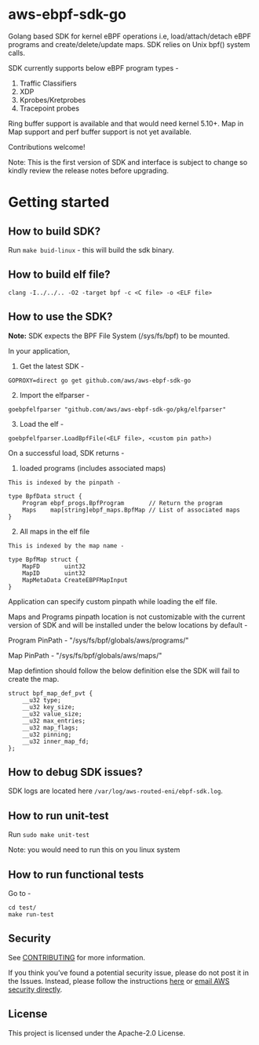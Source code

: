 # aws-ebpf-sdk-go

Golang based SDK for kernel eBPF operations i.e, load/attach/detach eBPF programs and create/delete/update maps. SDK relies on Unix bpf() system calls.

SDK currently supports below eBPF program types -

1. Traffic Classifiers
2. XDP
3. Kprobes/Kretprobes
4. Tracepoint probes

Ring buffer support is available and that would need kernel 5.10+. Map in Map support and perf buffer support is not yet available.

Contributions welcome!

Note: This is the first version of SDK and interface is subject to change so kindly review the release notes before upgrading.

# Getting started

## How to build SDK?

Run `make buid-linux` - this will build the sdk binary.

## How to build elf file?

```
clang -I../../.. -O2 -target bpf -c <C file> -o <ELF file>
```

## How to use the SDK?

**Note:** SDK expects the BPF File System (/sys/fs/bpf) to be mounted.
 
In your application, 

1. Get the latest SDK -

```
GOPROXY=direct go get github.com/aws/aws-ebpf-sdk-go
```

2. Import the elfparser - 

```
goebpfelfparser "github.com/aws/aws-ebpf-sdk-go/pkg/elfparser"
```

3. Load the elf -

```
goebpfelfparser.LoadBpfFile(<ELF file>, <custom pin path>)
```

On a successful load, SDK returns -

1. loaded programs (includes associated maps) 

```
This is indexed by the pinpath - 

type BpfData struct {
	Program ebpf_progs.BpfProgram       // Return the program
	Maps    map[string]ebpf_maps.BpfMap // List of associated maps
}
```

2. All maps in the elf file
```
This is indexed by the map name -

type BpfMap struct {
	MapFD       uint32
	MapID       uint32
	MapMetaData CreateEBPFMapInput
}
```

Application can specify custom pinpath while loading the elf file.

Maps and Programs pinpath location is not customizable with the current version of SDK and will be installed under the below locations by default -

Program PinPath - "/sys/fs/bpf/globals/aws/programs/"

Map PinPath - "/sys/fs/bpf/globals/aws/maps/"

Map defintion should follow the below definition else the SDK will fail to create the map.

```
struct bpf_map_def_pvt {
	__u32 type;
	__u32 key_size;
	__u32 value_size;
	__u32 max_entries;
	__u32 map_flags;
	__u32 pinning;
	__u32 inner_map_fd;
};
```

## How to debug SDK issues?

SDK logs are located here `/var/log/aws-routed-eni/ebpf-sdk.log`.

## How to run unit-test

Run `sudo make unit-test`

Note: you would need to run this on you linux system

## How to run functional tests

Go to -

```
cd test/
make run-test
```

## Security

See [CONTRIBUTING](CONTRIBUTING.md#security-issue-notifications) for more information.

If you think you’ve found a potential security issue, please do not post it in the Issues. Instead, please follow the
instructions [here](https://aws.amazon.com/security/vulnerability-reporting/) or [email AWS security directly](mailto:aws-security@amazon.com).

## License

This project is licensed under the Apache-2.0 License.

